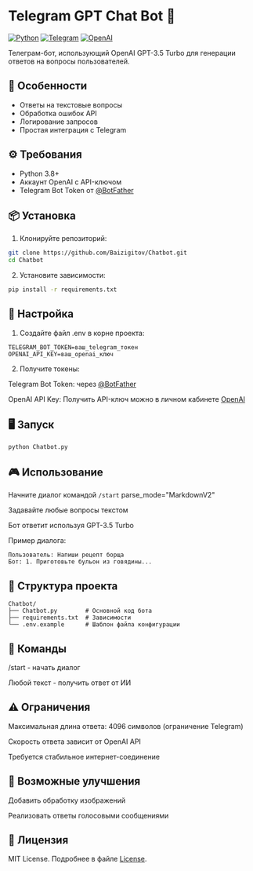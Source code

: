# Telegram GPT Chat Bot 🤖

[![Python](https://img.shields.io/badge/Python-3.8%2B-blue)](https://python.org)
[![Telegram](https://img.shields.io/badge/Telegram-Bot-blue)](https://core.telegram.org/bots)
[![OpenAI](https://img.shields.io/badge/OpenAI-GPT_3.5-green)](https://openai.com)

Телеграм-бот, использующий OpenAI GPT-3.5 Turbo для генерации ответов на вопросы пользователей.

## 🚀 Особенности
- Ответы на текстовые вопросы
- Обработка ошибок API
- Логирование запросов
- Простая интеграция с Telegram

## ⚙️ Требования
- Python 3.8+
- Аккаунт OpenAI с API-ключом
- Telegram Bot Token от [@BotFather](https://t.me/BotFather)

## 📦 Установка
1. Клонируйте репозиторий:
```bash
git clone https://github.com/Baizigitov/Chatbot.git
cd Chatbot
```
2. Установите зависимости:

```bash
pip install -r requirements.txt
```
## 🔧 Настройка
1. Создайте файл .env в корне проекта:

```env
TELEGRAM_BOT_TOKEN=ваш_telegram_токен
OPENAI_API_KEY=ваш_openai_ключ
```
2. Получите токены:

Telegram Bot Token: через [@BotFather](https://t.me/BotFather)

OpenAI API Key: Получить API-ключ можно в личном кабинете [OpenAI](https://platform.openai.com/api-keys)

## 🖥️ Запуск
```bash
python Chatbot.py
```
## 🎮 Использование
Начните диалог командой `/start`
parse_mode="MarkdownV2"

Задавайте любые вопросы текстом

Бот ответит используя GPT-3.5 Turbo

Пример диалога:
```
Пользователь: Напиши рецепт борща
Бот: 1. Приготовьте бульон из говядины...
```
## 📝 Структура проекта
```
Chatbot/
├── Chatbot.py        # Основной код бота
├── requirements.txt  # Зависимости
└── .env.example      # Шаблон файла конфигурации
```
## 🔄 Команды
/start - начать диалог

Любой текст - получить ответ от ИИ

## ⚠️ Ограничения
Максимальная длина ответа: 4096 символов (ограничение Telegram)

Скорость ответа зависит от OpenAI API

Требуется стабильное интернет-соединение

## 🌟 Возможные улучшения
Добавить обработку изображений

Реализовать ответы голосовыми сообщениями

## 📄 Лицензия
MIT License. Подробнее в файле [License](LICENSE).
